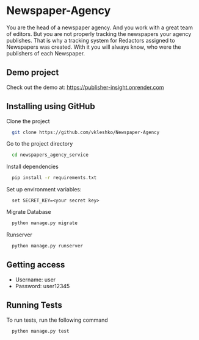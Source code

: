 # Newspaper-Agency

You are the head of a newspaper agency. And you work with a great team of editors. But you are not properly tracking the newspapers your agency publishes. That is why a tracking system for Redactors assigned to Newspapers was created. With it you will always know, who were the publishers of each Newspaper.

Demo project
--------------------------------
Check out the demo at:
https://publisher-insight.onrender.com

## Installing using GitHub

Clone the project

```bash
  git clone https://github.com/vkleshko/Newspaper-Agency
```

Go to the project directory

```bash
  cd newspapers_agency_service
```

Install dependencies

```bash
  pip install -r requirements.txt
```

Set up environment variables:

```
  set SECRET_KEY=<your secret key>
```

Migrate Database

```bash
  python manage.py migrate
```

Runserver

```bash
  python manage.py runserver
```

## Getting access

- Username: user
- Password: user12345

## Running Tests

To run tests, run the following command

```bash
  python manage.py test
```
